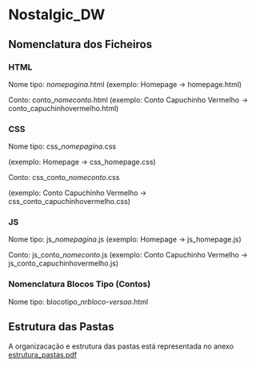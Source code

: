 # Nostalgic_DW

## Nomenclatura dos Ficheiros

### HTML

Nome tipo: *nomepagina*.html 
(exemplo: Homepage -> homepage.html)

Conto: conto_*nomeconto*.html 
(exemplo: Conto Capuchinho Vermelho -> conto_capuchinhovermelho.html)



### CSS

Nome tipo: css_*nomepagina*.css 

(exemplo: Homepage -> css_homepage.css)

Conto: css_conto_*nomeconto*.css 

(exemplo: Conto Capuchinho Vermelho -> css_conto_capuchinhovermelho.css)



### JS

Nome tipo: js_*nomepagina*.js (exemplo: Homepage -> js_homepage.js)

Conto: js_conto_*nomeconto*.js (exemplo: Conto Capuchinho Vermelho -> js_conto_capuchinhovermelho.js)



### Nomenclatura Blocos Tipo (Contos)

Nome tipo: blocotipo_*nrbloco*-*versao*.html



## Estrutura das Pastas

A organizacação e estrutura das pastas está representada no anexo [estrutura_pastas.pdf](Nostalgic_DW/estrutura_pastas.pdf)
